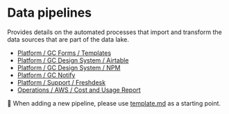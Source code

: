 # Data pipelines

Provides details on the automated processes that import and transform the data sources that are part of the data lake.

- [Platform / GC Forms / Templates](./platform/gc-forms/templates.md)
- [Platform / GC Design System / Airtable](./platform/gc-design-system/airtable.md)
- [Platform / GC Design System / NPM](./platform/gc-design-system/npm.md)
- [Platform / GC Notify](./platform/gc-notify/export.md)
- [Platform / Support / Freshdesk](./platform/support/freshdesk.md)
- [Operations / AWS / Cost and Usage Report](./operations/aws/cost-and-usage-report.md)

:page_facing_up: When adding a new pipeline, please use [template.md](./template.md) as a starting point.